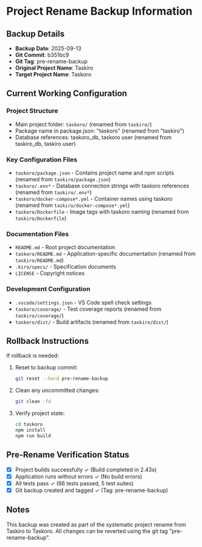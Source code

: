 # Project Rename Backup Information

## Backup Details

- **Backup Date**: 2025-09-13
- **Git Commit**: b351bc9
- **Git Tag**: pre-rename-backup
- **Original Project Name**: Taskiro
- **Target Project Name**: Taskoro

## Current Working Configuration

### Project Structure

- Main project folder: `taskoro/` (renamed from `taskiro/`)
- Package name in package.json: "taskoro" (renamed from "taskiro")
- Database references: taskoro_db, taskoro user (renamed from taskiro_db, taskiro user)

### Key Configuration Files

- `taskoro/package.json` - Contains project name and npm scripts (renamed from `taskiro/package.json`)
- `taskoro/.env*` - Database connection strings with taskoro references (renamed from `taskiro/.env*`)
- `taskoro/docker-compose*.yml` - Container names using taskoro (renamed from `taskiro/docker-compose*.yml`)
- `taskoro/Dockerfile` - Image tags with taskoro naming (renamed from `taskiro/Dockerfile`)

### Documentation Files

- `README.md` - Root project documentation
- `taskoro/README.md` - Application-specific documentation (renamed from `taskiro/README.md`)
- `.kiro/specs/` - Specification documents
- `LICENSE` - Copyright notices

### Development Configuration

- `.vscode/settings.json` - VS Code spell check settings
- `taskoro/coverage/` - Test coverage reports (renamed from `taskiro/coverage/`)
- `taskoro/dist/` - Build artifacts (renamed from `taskiro/dist/`)

## Rollback Instructions

If rollback is needed:

1. Reset to backup commit:

   ```bash
   git reset --hard pre-rename-backup
   ```

2. Clean any uncommitted changes:

   ```bash
   git clean -fd
   ```

3. Verify project state:
   ```bash
   cd taskoro
   npm install
   npm run build
   ```

## Pre-Rename Verification Status

- [x] Project builds successfully ✓ (Build completed in 2.43s)
- [x] Application runs without errors ✓ (No build errors)
- [x] All tests pass ✓ (66 tests passed, 5 test suites)
- [x] Git backup created and tagged ✓ (Tag: pre-rename-backup)

## Notes

This backup was created as part of the systematic project rename from Taskiro to Taskoro.
All changes can be reverted using the git tag "pre-rename-backup".
